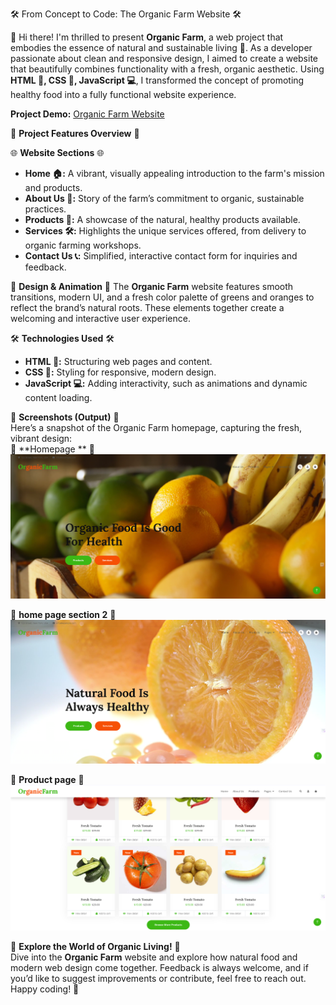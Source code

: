 🛠️ From Concept to Code: The Organic Farm Website 🛠️

🎉 Hi there! I'm thrilled to present **Organic Farm**, a web project that embodies the essence of natural and sustainable living 🌱. As a developer passionate about clean and responsive design, I aimed to create a website that beautifully combines functionality with a fresh, organic aesthetic. Using **HTML 📝, CSS 🎨, JavaScript 💻**, I transformed the concept of promoting healthy food into a fully functional website experience.

**Project Demo:** [Organic Farm Website](https://github.com/eshaagarwa/OrganicFarm)

🚀 **Project Features Overview** 🚀

🌐 **Website Sections** 🌐
- **Home 🏠:** A vibrant, visually appealing introduction to the farm's mission and products.
- **About Us 🏢:** Story of the farm’s commitment to organic, sustainable practices.
- **Products 🛒:** A showcase of the natural, healthy products available.
- **Services 🛠️:** Highlights the unique services offered, from delivery to organic farming workshops.
- **Contact Us 📞:** Simplified, interactive contact form for inquiries and feedback.

🎨 **Design & Animation** 🎨
The **Organic Farm** website features smooth transitions, modern UI, and a fresh color palette of greens and oranges to reflect the brand’s natural roots. These elements together create a welcoming and interactive user experience.

🛠️ **Technologies Used** 🛠️
- **HTML 📝:** Structuring web pages and content.
- **CSS 🎨:** Styling for responsive, modern design.
- **JavaScript 💻:** Adding interactivity, such as animations and dynamic content loading.

📸 **Screenshots (Output)** 📸  
Here’s a snapshot of the Organic Farm homepage, capturing the fresh, vibrant design:  
📸 **Homepage ** 📸 
![Organic Farm Screenshot1](https://github.com/eshaagarwa/OrganicFarm/blob/main/2.png)

📸 **home page section 2** 📸 
![Organic Farm Screenshot1](https://github.com/eshaagarwa/OrganicFarm/blob/main/3.png)

📸 **Product page** 📸 
![Organic Farm Screenshot1](https://github.com/eshaagarwa/OrganicFarm/blob/main/1.png)

🌟 **Explore the World of Organic Living!** 🌟  
Dive into the **Organic Farm** website and explore how natural food and modern web design come together. Feedback is always welcome, and if you’d like to suggest improvements or contribute, feel free to reach out. Happy coding! 🎉
